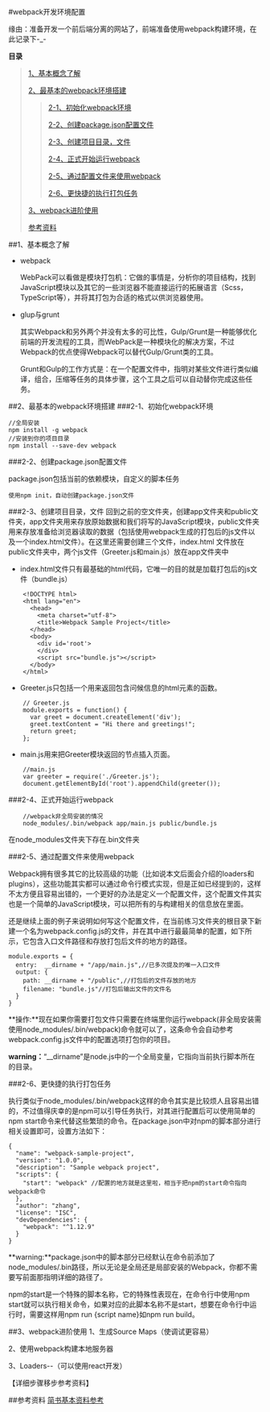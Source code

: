 #webpack开发环境配置

缘由：准备开发一个前后端分离的网站了，前端准备使用webpack构建环境，在此记录下-_-

**目录**
>[1、基本概念了解](#section1)
>
>[2、最基本的webpack环境搭建](#section2)
>> [2-1、初始化webpack环境](#section2-1)
>>
>> [2-2、创建package.json配置文件](#section2-2)
>> 
>> [2-3、创建项目目录，文件](#section2-3)
>> 
>> [2-4、正式开始运行webpack](#section2-4)
>> 
>> [2-5、通过配置文件来使用webpack](#section2-5)
>> 
>> [2-6、更快捷的执行打包任务](#section2-6)
>
>[3、webpack进阶使用](#section3)
>
>[参考资料](#info)

##<a name="section1"></a>1、基本概念了解
* webpack

	WebPack可以看做是模块打包机：它做的事情是，分析你的项目结构，找到JavaScript模块以及其它的一些浏览器不能直接运行的拓展语言（Scss，TypeScript等），并将其打包为合适的格式以供浏览器使用。


* glup与grunt

	其实Webpack和另外两个并没有太多的可比性，Gulp/Grunt是一种能够优化前端的开发流程的工具，而WebPack是一种模块化的解决方案，不过Webpack的优点使得Webpack可以替代Gulp/Grunt类的工具。

	Grunt和Gulp的工作方式是：在一个配置文件中，指明对某些文件进行类似编译，组合，压缩等任务的具体步骤，这个工具之后可以自动替你完成这些任务。

##<a name="section2"></a>2、最基本的webpack环境搭建
###<a name="section2-1"></a>2-1、初始化webpack环境

	//全局安装
	npm install -g webpack
	//安装到你的项目目录
	npm install --save-dev webpack


###<a name="section2-2"></a>2-2、创建package.json配置文件

package.json包括当前的依赖模块，自定义的脚本任务

	使用npm init，自动创建package.json文件
	
###<a name="section2-3"></a>2-3、创建项目目录，文件
回到之前的空文件夹，创建app文件夹和public文件夹，app文件夹用来存放原始数据和我们将写的JavaScript模块，public文件夹用来存放准备给浏览器读取的数据（包括使用webpack生成的打包后的js文件以及一个index.html文件）。在这里还需要创建三个文件，index.html 文件放在public文件夹中，两个js文件（Greeter.js和main.js）放在app文件夹中

* index.html文件只有最基础的html代码，它唯一的目的就是加载打包后的js文件（bundle.js）

```
	<!DOCTYPE html>
	<html lang="en">
	  <head>
	    <meta charset="utf-8">
	    <title>Webpack Sample Project</title>
	  </head>
	  <body>
	    <div id='root'>
	    </div>
	    <script src="bundle.js"></script>
	  </body>
	</html>
```
	
* Greeter.js只包括一个用来返回包含问候信息的html元素的函数。

```
	// Greeter.js
	module.exports = function() {
	  var greet = document.createElement('div');
	  greet.textContent = "Hi there and greetings!";
	  return greet;
	};
```

* main.js用来把Greeter模块返回的节点插入页面。

```
	//main.js 
	var greeter = require('./Greeter.js');
	document.getElementById('root').appendChild(greeter());
```

###<a name="section2-4"></a>2-4、正式开始运行webpack


```
	//webpack非全局安装的情况
	node_modules/.bin/webpack app/main.js public/bundle.js
```

在node_modules文件夹下存在.bin文件夹

###<a name="section2-5"></a>2-5、通过配置文件来使用webpack

Webpack拥有很多其它的比较高级的功能（比如说本文后面会介绍的loaders和plugins），这些功能其实都可以通过命令行模式实现，但是正如已经提到的，这样不太方便且容易出错的，一个更好的办法是定义一个配置文件，这个配置文件其实也是一个简单的JavaScript模块，可以把所有的与构建相关的信息放在里面。

还是继续上面的例子来说明如何写这个配置文件，在当前练习文件夹的根目录下新建一个名为webpack.config.js的文件，并在其中进行最最简单的配置，如下所示，它包含入口文件路径和存放打包后文件的地方的路径。

```
module.exports = {
  entry:  __dirname + "/app/main.js",//已多次提及的唯一入口文件
  output: {
    path: __dirname + "/public",//打包后的文件存放的地方
    filename: "bundle.js"//打包后输出文件的文件名
  }
}
```

**操作:**现在如果你需要打包文件只需要在终端里你运行webpack(非全局安装需使用node_modules/.bin/webpack)命令就可以了，这条命令会自动参考webpack.config.js文件中的配置选项打包你的项目。

**warning：**“__dirname”是node.js中的一个全局变量，它指向当前执行脚本所在的目录。

###<a name="section2-6"></a>2-6、更快捷的执行打包任务

执行类似于node_modules/.bin/webpack这样的命令其实是比较烦人且容易出错的，不过值得庆幸的是npm可以引导任务执行，对其进行配置后可以使用简单的npm start命令来代替这些繁琐的命令。在package.json中对npm的脚本部分进行相关设置即可，设置方法如下：

```
{
  "name": "webpack-sample-project",
  "version": "1.0.0",
  "description": "Sample webpack project",
  "scripts": {
    "start": "webpack" //配置的地方就是这里啦，相当于把npm的start命令指向webpack命令
  },
  "author": "zhang",
  "license": "ISC",
  "devDependencies": {
    "webpack": "^1.12.9"
  }
}
```

**warning:**package.json中的脚本部分已经默认在命令前添加了node_modules/.bin路径，所以无论是全局还是局部安装的Webpack，你都不需要写前面那指明详细的路径了。

npm的start是一个特殊的脚本名称，它的特殊性表现在，在命令行中使用npm start就可以执行相关命令，如果对应的此脚本名称不是start，想要在命令行中运行时，需要这样用npm run {script name}如npm run build。

##<a name="section3"></a>3、webpack进阶使用
1、生成Source Maps（使调试更容易）

2、使用webpack构建本地服务器

3、Loaders--（可以使用react开发）


【详细步骤移步参考资料】

##<a name="info"></a>参考资料
[简书基本资料参考](http://www.jianshu.com/p/42e11515c10f#)